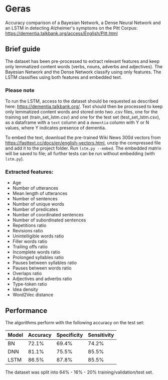 # Geras
Accuracy comparison of a Bayesian Network, a Dense Neural Network and an LSTM in detecting Alzheimer's symptoms on the Pitt Corpus: https://dementia.talkbank.org/access/English/Pitt.html

## Brief guide
The dataset has been pre-processed to extract relevant features and keep only lemmatized content words (verbs, nouns, adverbs and adjectives).
The Bayesian Network and the Dense Network classify using only features.
The LSTM classifies using both features and embedded text.

### Please note
To run the LSTM, access to the dataset should be requested as described here: https://dementia.talkbank.org/. Text should then be processed to keep only lemmatized content words and stored onto two .csv files, one for the training set (train_set_lstm.csv) and one for the test set (test_set_lstm.csv), as a dataframe with a `text` column and a `dementia` column with Y or N values, where Y indicates presence of dementia.

To embed the text, download the pre-trained Wiki News 300d vectors from https://fasttext.cc/docs/en/english-vectors.html, unzip the compressed file and add it to the project folder.
Run `lstm.py --embed`. The embedded matrix will be saved to file; all further tests can be run without embedding (with `lstm.py`).

### Extracted features:
 * Age
 * Number of utterances
 * Mean length of utterances
 * Number of sentences
 * Number of unique words
 * Number of predicates
 * Number of coordinated sentences
 * Number of subordinated sentences
 * Repetitions ratio
 * Revisions ratio
 * Unintelligible words ratio
 * Filler words ratio
 * Trailing offs ratio
 * Incomplete words ratio
 * Prolonged syllables ratio
 * Pauses between syllables ratio
 * Pauses between words ratio
 * Overlaps ratio
 * Adjectives and adverbs ratio
 * Type-token ratio
 * Idea density
 * Word2Vec distance

## Performance
The algorithms perform with the following accuracy on the test set:

| Model | Accuracy | Specificity | Sensitivity |
|-------|----------|-----------|--------|
| BN    | 72.1%    | 69.4%     | 74.2%  |
| DNN   | 81.1%    | 75.5%     | 85.5%  |
| LSTM  | 86.5%    | 87.8%     | 85.5%  |
  
The dataset was split into 64% - 16% - 20% training/validation/test set.

